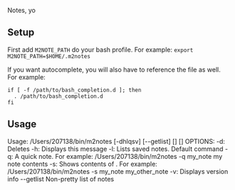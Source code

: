 Notes, yo

## Setup
First add `M2NOTE_PATH` do your bash profile. For example:
`export M2NOTE_PATH=$HOME/.m2notes`

If you want autocomplete, you will also have to reference the file as well. For example:
```
if [ -f /path/to/bash_completion.d ]; then
  . /path/to/bash_completion.d
fi
```

## Usage
Usage: /Users/207138/bin/m2notes [-dhlqsv] [--getlist] [<note name>] [<note text>]
OPTIONS:
  -d:         Deletes <note name>
  -h:         Displays this message
  -l:         Lists saved notes. Default command
  -q:         A quick note. For example:
                 /Users/207138/bin/m2notes -q my_note my note contents
  -s:         Shows contents of <note name>. For example:
                 /Users/207138/bin/m2notes -s my_note my_other_note
  -v:         Displays version info
  --getlist   Non-pretty list of notes

